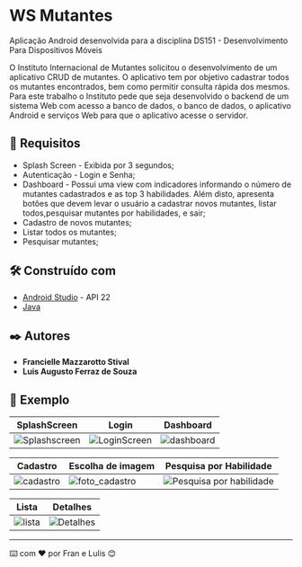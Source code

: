 # WS Mutantes

Aplicação Android desenvolvida para a disciplina DS151 - Desenvolvimento Para Dispositivos Móveis

O Instituto Internacional de Mutantes solicitou o desenvolvimento de um aplicativo CRUD de mutantes. 
O aplicativo tem por objetivo cadastrar todos os mutantes encontrados, bem como permitir consulta rápida dos mesmos. 
Para este trabalho o Instituto pede que seja desenvolvido o backend de um sistema Web com acesso a banco de dados, o banco de dados, o aplicativo Android e serviços Web para que o aplicativo acesse o servidor.

## 🚀 Requisitos

* Splash Screen - Exibida por 3 segundos;
* Autenticação - Login e Senha;
* Dashboard - Possui  uma  view com indicadores informando o número de mutantes cadastrados e as top 3 habilidades. 
Além disto, apresenta botões que devem levar o usuário a cadastrar novos mutantes, listar todos,pesquisar mutantes por habilidades, e sair;
* Cadastro de novos mutantes;
* Listar todos os mutantes;
* Pesquisar mutantes; 


## 🛠️ Construído com

* [Android Studio](https://developer.android.com/studio) - API 22
* [Java](https://www.java.com/pt-BR/)

## ✒️ Autores

* **Francielle Mazzarotto Stival** 
* **Luis Augusto Ferraz de Souza**

## 📄 Exemplo

| SplashScreen | Login | Dashboard
|------------------|-------------------------|-----------------|
|![Splashscreen](https://user-images.githubusercontent.com/22084121/189783150-cde32ba5-d2be-4051-a853-5b6eae0595be.png)|![LoginScreen](https://user-images.githubusercontent.com/22084121/189783164-4fac1f81-02d2-4370-b002-a0230a986f7b.png)|![dashboard](https://user-images.githubusercontent.com/22084121/189783178-4cc4cb01-0ded-454b-892f-7536f9afae91.png)|

| Cadastro | Escolha de imagem | Pesquisa por Habilidade
|------------------|-------------------------|-----------------|
|![cadastro](https://user-images.githubusercontent.com/22084121/189783208-5a6c7f5b-e507-447e-89b4-b2982ddad1ac.png)|![foto_cadastro](https://user-images.githubusercontent.com/22084121/189783749-63e4ba02-87d8-4154-a125-e3f27afd48f3.png)|![Pesquisa por habilidade](https://user-images.githubusercontent.com/22084121/189783289-ca132faa-7654-42e4-987b-40858bb2a669.png)

| Lista | Detalhes|
|------------------|-------------------------|
![lista](https://user-images.githubusercontent.com/22084121/189783215-3195ee71-a1df-497f-bf0d-f14ac1c98f8d.png)|![Detalhes](https://user-images.githubusercontent.com/22084121/189783227-02922ee8-98ff-4717-83df-809ba9fdc8d2.png)|


---
⌨️ com ❤️ por Fran e Lulis 😊
